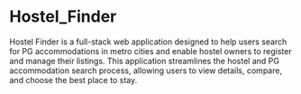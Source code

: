 # Hostel_Finder
Hostel Finder is a full-stack web application designed to help users search for PG accommodations in metro cities and enable hostel owners to register and manage their listings. This application streamlines the hostel and PG accommodation search process, allowing users to view details, compare, and choose the best place to stay.
